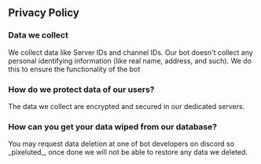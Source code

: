 ## Privacy Policy

### Data we collect

We collect data like Server IDs and channel IDs. Our bot doesn't collect any personal identifying information (like real name, address, and such).
We do this to ensure the functionality of the bot

### How do we protect data of our users?

The data we collect are encrypted and secured in our dedicated servers.

### How can you get your data wiped from our database?

You may request data deletion at one of bot developers on discord so \_pixeluted\_, once done we will not be able to restore any data we deleted.
